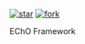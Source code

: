 [![star](https://gitee.com/daskstudio/EChO-Framework/badge/star.svg?theme=dark)](https://gitee.com/daskstudio/EChO-Framework/stargazers)
[![fork](https://gitee.com/daskstudio/EChO-Framework/badge/fork.svg?theme=dark)](https://gitee.com/daskstudio/EChO-Framework/members)

EChO Framework
